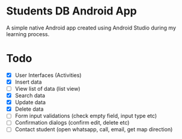 # Students DB Android App
A simple native Android app created using Android Studio during my learning process.

# Todo
- [x] User Interfaces (Activities)
- [x] Insert data
- [ ] View list of data (list view)
- [x] Search data
- [x] Update data
- [x] Delete data
- [ ] Form input validations (check empty field, input type etc)
- [ ] Confirmation dialogs (confirm edit, delete etc)
- [ ] Contact student (open whatsapp, call, email, get map direction)
